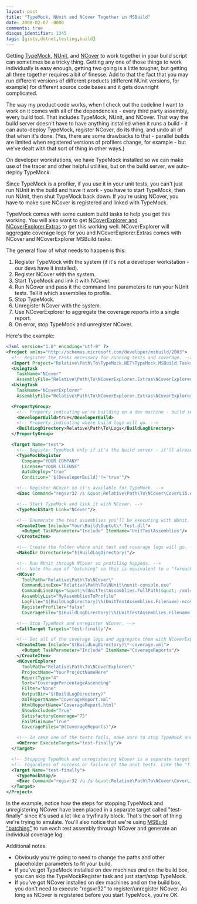 ```yaml
---
layout: post
title: "TypeMock, NUnit and NCover Together in MSBuild"
date: 2008-02-07 -0800
comments: true
disqus_identifier: 1345
tags: [gists,dotnet,testing,build]
---
```

Getting [TypeMock](http://www.typemock.com),
[NUnit](http://www.nunit.org/), and [NCover](http://ncover.org/) to work
together in your build script can sometimes be a tricky thing. Getting
any one of those things to work individually is easy enough, getting two
going is a little tougher, but getting all three together requires a bit
of finesse. Add to that the fact that you may run different versions of
different products (different NUnit versions, for example) for different
source code bases and it gets downright complicated.

The way my product code works, when I check out the codeline I want to
work on it comes with all of the dependencies - every third party
assembly, every build tool. That includes TypeMock, NUnit, and NCover.
That way the build server doesn't have to have anything installed when
it runs a build - it can auto-deploy TypeMock, register NCover, do its
thing, and undo all of that when it's done. (Yes, there are some
drawbacks to that - parallel builds are limited when registered versions
of profilers change, for example - but we've dealt with that sort of
thing in other ways.)

On developer workstations, we have TypeMock installed so we can make use
of the tracer and other helpful utilities, but on the build server, we
auto-deploy TypeMock.

Since TypeMock is a profiler, if you use it in your unit tests, you
can't just run NUnit in the build and have it work - you have to start
TypeMock, then run NUnit, then shut TypeMock back down. If you're using
NCover, you have to make sure NCover is registered and linked with
TypeMock.

TypeMock comes with some custom build tasks to help you get this
working. You will also want to get [NCoverExplorer and
NCoverExplorer.Extras](http://www.kiwidude.com/dotnet/DownloadPage.html)
to get this working well. NCoverExplorer will aggregate coverage logs
for you and NCoverExplorer.Extras comes with NCover and NCoverExplorer
MSBuild tasks.

The general flow of what needs to happen is this:

1. Register TypeMock with the system (if it's not a developer
    workstation - our devs have it installed).
2. Register NCover with the system.
3. Start TypeMock and link it with NCover.
4. Run NCover and pass it the command line parameters to run your NUnit
    tests. Tell it which assemblies to profile.
5. Stop TypeMock.
6. Unregister NCover with the system.
7. Use NCoverExplorer to aggregate the coverage reports into a single
    report.
8. On error, stop TypeMock and unregister NCover.

Here's the example:

```xml
<?xml version="1.0" encoding="utf-8" ?>
<Project xmlns="http://schemas.microsoft.com/developer/msbuild/2003">
  <!-- Register the tasks necessary for running tests and coverage. -->
  <Import Project="Relative\Path\To\TypeMock.NET\TypeMock.MSBuild.Tasks"/>
  <UsingTask
    TaskName="NCover"
    AssemblyFile="Relative\Path\To\NCoverExplorer.Extras\NCoverExplorer.MSBuildTasks.dll"/>
  <UsingTask
    TaskName="NCoverExplorer"
    AssemblyFile="Relative\Path\To\NCoverExplorer.Extras\NCoverExplorer.MSBuildTasks.dll"/>

  <PropertyGroup>
    <!-- Property indicating we're building on a dev machine - build server will set this to false. -->
    <DeveloperBuild>true</DeveloperBuild>
    <!-- Property indicating where build logs will go. -->
    <BuildLogDirectory>Relative\Path\To\Logs</BuildLogDirectory>
  </PropertyGroup>

  <Target Name="test">
    <!-- Register TypeMock only if it's the build server - it'll already be on a developer box. -->
    <TypeMockRegister
      Company="YOUR COMPANY"
      License="YOUR LICENSE"
      AutoDeploy="true"
      Condition="'$(DeveloperBuild)'!='true'"/>

    <!-- Register NCover so it's available for TypeMock. -->
    <Exec Command="regsvr32 /s &quot;Relative\Path\To\NCover\CoverLib.dll&quot;"/>

    <!-- Start TypeMock and link it with NCover. -->
    <TypeMockStart Link="NCover"/>

    <!-- Enumerate the test assemblies you'll be executing with NUnit. -->
    <CreateItem Include="Your\Build\Ouptut\*.Test.dll">
      <Output TaskParameter="Include" ItemName="UnitTestAssemblies"/>
    </CreateItem>

    <!-- Create the folder where unit test and coverage logs will go. -->
    <MakeDir Directories="$(BuildLogDirectory)"/>

    <!-- Run NUnit through NCover so profiling happens. -->
    <!-- Note the use of "batching" so this is equivalent to a "foreach" loop in MSBuild. -->
    <NCover
      ToolPath="Relative\Path\To\NCover\"
      CommandLineExe="Relative\Path\To\NUnit\nunit-console.exe"
      CommandLineArgs="&quot;%(UnitTestAssemblies.FullPath)&quot; /xml=&quot;$(BuildLogDirectory)\%(UnitTestAssemblies.Filename)-results.xml&quot;"
      AssemblyList="MyAssembliesToProfile"
      LogFile="$(BuildLogDirectory)\%(UnitTestAssemblies.Filename)-ncover.log"
      RegisterProfiler="false"
      CoverageFile="$(BuildLogDirectory)\%(UnitTestAssemblies.Filename)-coverage.xml"/>

    <!-- Stop TypeMock and unregister NCover. -->
    <CallTarget Targets="test-finally"/>

    <!-- Get all of the coverage logs and aggregate them with NCoverExplorer. -->
    <CreateItem Include="$(BuildLogDirectory)\*-coverage.xml">
      <Output TaskParameter="Include" ItemName="CoverageReports"/>
    </CreateItem>
    <NCoverExplorer
      ToolPath="Relative\Path\To\NCoverExplorer\"
      ProjectName="YourProjectNameHere"
      ReportType="4"
      Sort="CoveragePercentageAscending"
      Filter="None"
      OutputDir="$(BuildLogDirectory)"
      XmlReportName="CoverageReport.xml"
      HtmlReportName="CoverageReport.html"
      ShowExcluded="True"
      SatisfactoryCoverage="75"
      FailMinimum="True"
      CoverageFiles="@(CoverageReports)"/>

    <!-- In case one of the tests fails, make sure to stop TypeMock and unregister NCover. -->
    <OnError ExecuteTargets="test-finally"/>
  </Target>

  <!-- Stopping TypeMock and unregistering NCover is a separate target because it has to happen -->
  <!-- regardless of success or failure of the unit tests. Like the "finally" in a "try/finally" block. -->
  <Target Name="test-finally">
    <TypeMockStop/>
    <Exec Command="regsvr32 /u /s &quot;Relative\Path\To\NCover\CoverLib.dll&quot;" ContinueOnError="true"/>
  </Target>
</Project>
```

In the example, notice how the steps for stopping TypeMock and
unregistering NCover have been placed in a separate target called
"test-finally" since it's used a lot like a try/finally block. That's
the sort of thing we're trying to emulate. You'll also notice that we're
using [MSBuild
"batching"](http://msdn2.microsoft.com/en-us/library/ms171473.aspx) to
run each test assembly through NCover and generate an individual
coverage log.

Additional notes:

- Obviously you're going to need to change the paths and other
    placeholder parameters to fit your build.
- If you've got TypeMock installed on dev machines *and* on the build
    box, you can skip the TypeMockRegister task and just start/stop
    TypeMock.
- If you've got NCover installed on dev machines and on the build box,
    you don't need to execute "regsvr32" to register/unregister NCover.
    As long as NCover is registered before you start TypeMock, you're
    OK.
